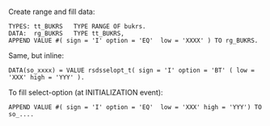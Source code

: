 
Create range and fill data:
``` abap
TYPES: tt_BUKRS   TYPE RANGE OF bukrs.
DATA:  rg_BUKRS   TYPE tt_BUKRS,
APPEND VALUE #( sign = 'I' option = 'EQ'  low = 'XXXX' ) TO rg_BUKRS.
```

Same, but inline:
``` abap
DATA(so_xxxx) = VALUE rsdsselopt_t( sign = 'I' option = 'BT' ( low = 'XXX' high = 'YYY' ).
```

To fill select-option (at INITIALIZATION event):
``` abap
APPEND VALUE #( sign = 'I' option = 'EQ'  low = 'XXX' high = 'YYY') TO so_....
```
